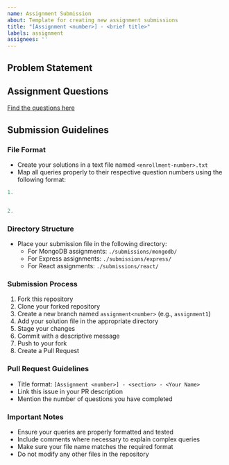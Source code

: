```yaml
---
name: Assignment Submission
about: Template for creating new assignment submissions
title: "[Assignment <number>] - <brief title>"
labels: assignment
assignees: ''
---
```


## Problem Statement
<!-- Brief description of the assignment -->

## Assignment Questions
<!-- Link to the assignment questions or paste them here -->
[Find the questions here](<link_to_questions>)

## Submission Guidelines

### File Format
* Create your solutions in a text file named `<enrollment-number>.txt`
* Map all queries properly to their respective question numbers using the following format:

```sql
1.


2.

```

### Directory Structure
* Place your submission file in the following directory:
  * For MongoDB assignments: `./submissions/mongodb/`
  * For Express assignments: `./submissions/express/`
  * For React assignments: `./submissions/react/`

### Submission Process
1. Fork this repository
2. Clone your forked repository
3. Create a new branch named `assignment<number>` (e.g., `assignment1`)
4. Add your solution file in the appropriate directory
5. Stage your changes
6. Commit with a descriptive message
7. Push to your fork
8. Create a Pull Request

### Pull Request Guidelines
* Title format: `[Assignment <number>] - <section> - <Your Name>`
* Link this issue in your PR description
* Mention the number of questions you have completed

### Important Notes
* Ensure your queries are properly formatted and tested
* Include comments where necessary to explain complex queries
* Make sure your file name matches the required format
* Do not modify any other files in the repository

